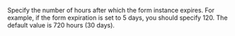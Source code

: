 Specify the number of hours after which the form instance expires. For example, if the form expiration is set to 5 days, you should specify 120. The default value is 720 hours (30 days).